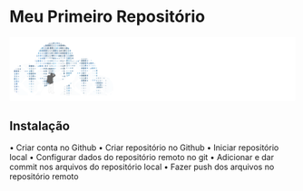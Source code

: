 # Meu Primeiro Repositório

![bgcolor="#d0d0d0"](./TechTrilhaH.png)

## Instalação

  • Criar conta no Github
  • Criar repositório no Github
  • Iniciar repositório local
  • Configurar dados do repositório remoto no git
  • Adicionar e dar commit nos arquivos do repositório local
  • Fazer push dos arquivos no repositório remoto
